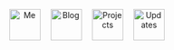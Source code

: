 <p align="center">
  <a href="https://akashj.com"><img src='https://github.com/pavanjadhaw/pavanjadhaw/raw/master/me.svg?sanitize=true' alt="Me" title="Me" height='55px'/></a>　
  <a href="https://akash.substack.com"><img src='https://github.com/pavanjadhaw/pavanjadhaw/raw/master/blog.svg?sanitize=true' alt="Blog" title="Blog" height='55px'/></a>　
  <a href="https://www.akashj.com/portfolio"><img src='https://github.com/pavanjadhaw/pavanjadhaw/raw/master/projects.svg?sanitize=true' alt="Projects" title="Projects" height='55px'/></a>　
  <a href="https://twitter.com/thewritingdev"><img src='https://github.com/pavanjadhaw/pavanjadhaw/raw/master/updates.svg?sanitize=true' alt="Updates" title="Updates" height='55px'/></a>　
</p>
